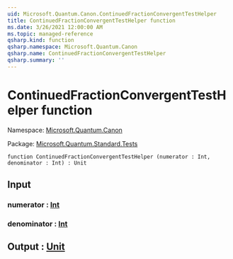 ```yaml
---
uid: Microsoft.Quantum.Canon.ContinuedFractionConvergentTestHelper
title: ContinuedFractionConvergentTestHelper function
ms.date: 3/26/2021 12:00:00 AM
ms.topic: managed-reference
qsharp.kind: function
qsharp.namespace: Microsoft.Quantum.Canon
qsharp.name: ContinuedFractionConvergentTestHelper
qsharp.summary: ''
---
```


# ContinuedFractionConvergentTestHelper function

Namespace: [Microsoft.Quantum.Canon](xref:Microsoft.Quantum.Canon)

Package: [Microsoft.Quantum.Standard.Tests](https://nuget.org/packages/Microsoft.Quantum.Standard.Tests)




```qsharp
function ContinuedFractionConvergentTestHelper (numerator : Int, denominator : Int) : Unit
```


## Input

### numerator : [Int](xref:microsoft.quantum.lang-ref.int)




### denominator : [Int](xref:microsoft.quantum.lang-ref.int)





## Output : [Unit](xref:microsoft.quantum.lang-ref.unit)

